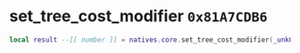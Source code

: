 # set_tree_cost_modifier `0x81A7CDB6`

```lua
local result --[[ number ]] = natives.core.set_tree_cost_modifier(_unk0 --[[ number ]])
```